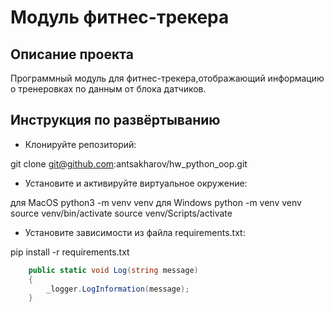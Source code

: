 # Модуль фитнес-трекера
## Описание проекта
Программный модуль для фитнес-трекера,отображающий информацию о тренеровках по данным от блока датчиков.

## Инструкция по развёртыванию
- Клонируйте репозиторий:

git clone git@github.com:antsakharov/hw_python_oop.git
- Установите и активируйте виртуальное окружение:

для MacOS
python3 -m venv venv
для Windows
python -m venv venv
source venv/bin/activate
source venv/Scripts/activate
- Установите зависимости из файла requirements.txt:

pip install -r requirements.txt
```csharp
    public static void Log(string message)
    {
        _logger.LogInformation(message);
    }
```
